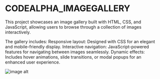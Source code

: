 # CODEALPHA_IMAGEGALLERY

This project showcases an image gallery built with HTML, CSS, and JavaScript, allowing users to browse through a collection of images interactively. 

The gallery includes:
Responsive layout: Designed with CSS for an elegant and mobile-friendly display.
Interactive navigation: JavaScript-powered features for navigating between images seamlessly.
Dynamic effects: Includes hover animations, slide transitions, or modal popups for an enhanced user experience.

![image alt](https://github.com/ShubhamJadhav2/CODEALPHA_IMAGEGALLERY/tree/d2f66d44b3534143efb3cf6e25388d37e015c40c/Image%20Gallery)
